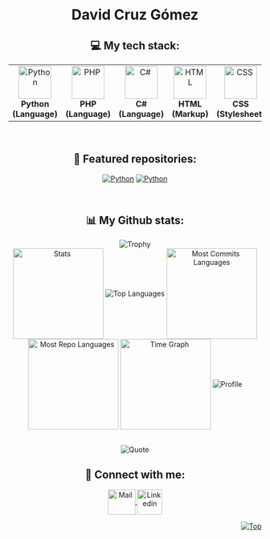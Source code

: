 <!-- ## Hi there 👋 -->

<!--
**DavidCruzGomez/DavidCruzGomez** is a ✨ _special_ ✨ repository because its `README.md` (this file) appears on your GitHub profile.

Here are some ideas to get you started:

- 🔭 I’m currently working on ...
- 🌱 I’m currently learning ...
- 👯 I’m looking to collaborate on ...
- 🤔 I’m looking for help with ...
- 💬 Ask me about ...
- 📫 How to reach me: ...
- 😄 Pronouns: ...
- ⚡ Fun fact: ...
-->

<h1 align="center">David Cruz Gómez</h1>
<h2 align="center">💻 My tech stack:</h2>
<table align="center">
   <tr>
      <td align="center"><img src="https://cdn.worldvectorlogo.com/logos/python-5.svg" width="65" height="65" alt="Python"/><br><b>Python (Language)</b></td>
      <td align="center"><img src="https://www.php.net/images/logos/new-php-logo.svg" width="65" height="65" alt="PHP"/><br><b>PHP (Language)</b></td>
      <td align="center"><img src="https://cdn.worldvectorlogo.com/logos/c--4.svg" width="65" height="65" alt="C#"/><br><b>C# (Language)</b></td>
      <td align="center"><img src="https://cdn.worldvectorlogo.com/logos/html-1.svg" width="65" height="65" alt="HTML"/><br><b>HTML (Markup)</b></td>
      <td align="center"><img src="https://cdn.worldvectorlogo.com/logos/css-3.svg" width="65" height="65" alt="CSS"/><br><b>CSS (Stylesheet)</b></td>
      <td align="center"><img src="https://cdn.worldvectorlogo.com/logos/logo-javascript.svg" width="65" height="65" alt="JavaScript"/><br><b>JavaScript (Language)</b></td>
      <td align="center"><img src="https://cdn.worldvectorlogo.com/logos/mysql-2.svg" width="65" height="65" alt="MySQL"/><br><b>MySQL (RDBMS)</b></td>
      <td align="center"><img src="https://cdn.worldvectorlogo.com/logos/mongodb-icon-1-1.svg" width="65" height="65" alt="MongoDB"/><br><b>MongoDB (Database)</b></td>
      <td align="center"><img src="https://cdn.worldvectorlogo.com/logos/numpy-1.svg" width="65" height="65" alt="Numpy"/><br><b>Numpy (Library)</b></td>
      <td align="center"><img src="https://cdn.worldvectorlogo.com/logos/seaborn-1.svg" width="65" height="65" alt="Seaborn"/><br><b>Seaborn (Library)</b></td>
   </tr>
</table>
<br>
<h2 align="center">📕 Featured repositories:</h2>
<div align="center">
   
<a href="https://github.com/DavidCruzGomez/PythonFinalProject"><img src="https://github-readme-stats.vercel.app/api/pin/?username=DavidCruzGomez&repo=PythonFinalProject&theme=transparent" alt="Python"></a>
<a href="https://github.com/DavidCruzGomez/BicycleSalesForecastingAndDatawarehouseProject"><img src="https://github-readme-stats.vercel.app/api/pin/?username=DavidCruzGomez&repo=BicycleSalesForecastingAndDatawarehouseProject&theme=transparent" alt="Python"></a>
</div>
<br>
<h2 align="center">📊 My Github stats:</h2>
<div align=center>
  <img src="https://github-profile-trophy.vercel.app/?username=DavidCruzGomez&row=2&column=3&no-bg=true&margin-w=2&margin-h=2&no-frame=true" alt="Trophy"/>
</div>
<div align="center">
  <img align="center" src="http://github-profile-summary-cards.vercel.app/api/cards/stats?username=DavidCruzGomez&theme=transparent" height="180em" alt="Stats"/>
  <img align="center" src="https://github-readme-stats.vercel.app/api/top-langs?username=DavidCruzGomez&hide_border=true&no-bg=true&no-frame=true&layout=compact&theme=transparent&langs_count=8&hide=jupyter%20notebook,css" alt="Top Languages"/>
  <img align="center" src="http://github-profile-summary-cards.vercel.app/api/cards/most-commit-language?username=DavidCruzGomez&theme=transparent&exclude=html,CSS,Jupyter%20Notebook" height="180em" alt="Most Commits Languages"/>
  <img align="center" src="http://github-profile-summary-cards.vercel.app/api/cards/repos-per-language?username=DavidCruzGomez&theme=transparent&exclude=html,CSS,Jupyter%20Notebook" height="180em" alt="Most Repo Languages"/>
  <img align="center" src="http://github-profile-summary-cards.vercel.app/api/cards/productive-time?username=DavidCruzGomez&theme=transparent&utcOffset=5.30" height="180em" alt="Time Graph"/>
  <img align="center" src="https://github-profile-summary-cards.vercel.app/api/cards/profile-details?username=DavidCruzGomez&theme=transparent" alt='Profile'/>
</div>
<br>
<p align="center">
  <img src="https://quotes-github-readme.vercel.app/api?type=horizontal&theme=transparent" alt="Quote"/>
</p>
<h2 align="center">🔗 Connect with me:</h2>
<p align="center">
   <a href="mailto:davidcruzgomez.empleo@gmail.com">
    <img align="center" src="https://cdn.worldvectorlogo.com/logos/official-gmail-icon-2020-.svg" width="55" height="50"            alt="Mail" />
  </a>

  <a href="https://www.linkedin.com/in/david-cruz-g%C3%B3mez/">
    <img align="center" src="https://cdn.worldvectorlogo.com/logos/linkedin-icon-3.svg" width="50" height="50" alt="Linkedin"/>
   </a>
</p>
<p align="right"><a href="#"><img src="https://img.shields.io/static/v1?label&message=Navigate+to+Top&color=0b6ab3&style=flat&logo" alt="Top" /></a></p>
